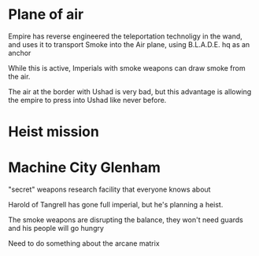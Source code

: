 # Plane of air

Empire has reverse engineered the teleportation technoligy in the wand, and uses it to transport Smoke into the Air plane, using B.L.A.D.E. hq as an anchor

While this is active, Imperials with smoke weapons can draw smoke from the air.

The air at the border with Ushad is very bad, but this advantage is allowing the empire to press into Ushad like never before.

# Heist mission 

# Machine City Glenham

"secret" weapons research facility that everyone knows about

Harold of Tangrell has gone full imperial, but he's planning a heist.

The smoke weapons are disrupting the balance, they won't need guards and his people will go hungry

Need to do something about the arcane matrix